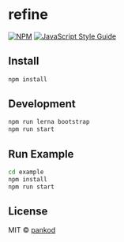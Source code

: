 # refine


[![NPM](https://img.shields.io/npm/v/@pankod/refine.svg)](https://www.npmjs.com/package/@pankod/refine) [![JavaScript Style Guide](https://img.shields.io/badge/code_style-standard-brightgreen.svg)](https://standardjs.com)

## Install

```bash
npm install
```

## Development

```bash
npm run lerna bootstrap
npm run start
```

## Run Example

```bash
cd example
npm install
npm run start
```

## License

MIT © [pankod](https://github.com/pankod)
